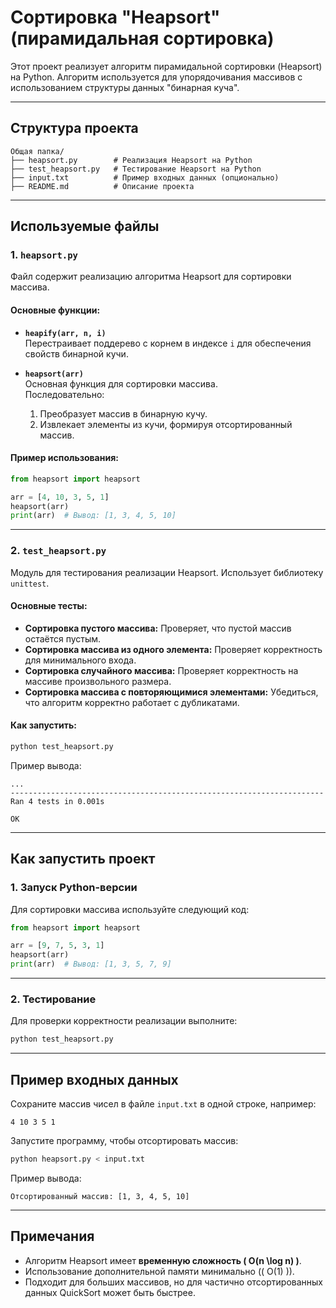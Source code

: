# Сортировка "Heapsort" (пирамидальная сортировка)

Этот проект реализует алгоритм пирамидальной сортировки (Heapsort) на Python. Алгоритм используется для упорядочивания массивов с использованием структуры данных "бинарная куча".

---

## Структура проекта

```
Общая папка/
├── heapsort.py        # Реализация Heapsort на Python
├── test_heapsort.py   # Тестирование Heapsort на Python
├── input.txt          # Пример входных данных (опционально)
├── README.md          # Описание проекта
```

---

## Используемые файлы

### 1. `heapsort.py`
Файл содержит реализацию алгоритма Heapsort для сортировки массива.

#### Основные функции:
- **`heapify(arr, n, i)`**  
  Перестраивает поддерево с корнем в индексе `i` для обеспечения свойств бинарной кучи.

- **`heapsort(arr)`**  
  Основная функция для сортировки массива.  
  Последовательно:
  1. Преобразует массив в бинарную кучу.
  2. Извлекает элементы из кучи, формируя отсортированный массив.

#### Пример использования:
```python
from heapsort import heapsort

arr = [4, 10, 3, 5, 1]
heapsort(arr)
print(arr)  # Вывод: [1, 3, 4, 5, 10]
```

---

### 2. `test_heapsort.py`
Модуль для тестирования реализации Heapsort. Использует библиотеку `unittest`.

#### Основные тесты:
- **Сортировка пустого массива:** Проверяет, что пустой массив остаётся пустым.
- **Сортировка массива из одного элемента:** Проверяет корректность для минимального входа.
- **Сортировка случайного массива:** Проверяет корректность на массиве произвольного размера.
- **Сортировка массива с повторяющимися элементами:** Убедиться, что алгоритм корректно работает с дубликатами.

#### Как запустить:
```bash
python test_heapsort.py
```

Пример вывода:
```plaintext
...
----------------------------------------------------------------------
Ran 4 tests in 0.001s

OK
```

---

## Как запустить проект

### 1. Запуск Python-версии
Для сортировки массива используйте следующий код:
```python
from heapsort import heapsort

arr = [9, 7, 5, 3, 1]
heapsort(arr)
print(arr)  # Вывод: [1, 3, 5, 7, 9]
```

---

### 2. Тестирование
Для проверки корректности реализации выполните:
```bash
python test_heapsort.py
```

---

## Пример входных данных

Сохраните массив чисел в файле `input.txt` в одной строке, например:
```plaintext
4 10 3 5 1
```

Запустите программу, чтобы отсортировать массив:
```bash
python heapsort.py < input.txt
```

Пример вывода:
```plaintext
Отсортированный массив: [1, 3, 4, 5, 10]
```

---

## Примечания

- Алгоритм Heapsort имеет **временную сложность \( O(n \log n) \)**.
- Использование дополнительной памяти минимально (\( O(1) \)).
- Подходит для больших массивов, но для частично отсортированных данных QuickSort может быть быстрее.